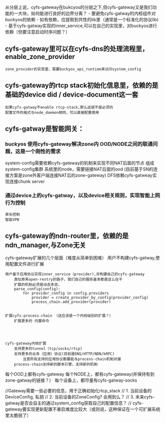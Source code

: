 

从分层上说，cyfs-gateway在bukcyos的分层之下,但cyfs-gateway又是我们功能的一大块，如何能进行良好的边界分离？
    - 要避免cyfs-gatway的内核组件对buckyos的依赖
    - 如有依赖，应提取到共性的lib里（通常是一个标准化的协议lib)
    - 基于cyfs-gatway实现的inner_service,可以在自己的实现里，对buckyos进行依赖（但要注意启动时序问题？）

## cyfs-gateway里可以在cyfs-dns的处理流程里，enable_zone_provider
    zone_provider的实现里，需要buckyos_api_runtime来访问system_config

## cyfs-gateway的rtcp stack初始化信息里，依赖的是基础的device did / device-document这一套
    如果cyfs-gatway不enable rtcp-stack,那么这就不是必须的
    配置文件的格式与node_daemon相同，可以直接配置使用

## cyfs-gatway是智能网关：
### buckyos 使用cyfs-gateway解决zone内 OOD/NODE之间的联通问题，这是一个刚性的需求
system-config需要依赖cyfs-gateway的机制来实现不同NAT后面的节点 组成system-config集群
    系统里的node，需要链接NAT后面的ood (目前基于SN的连接方案是zone外客户端连接NAT后的zone-gateway)
 DFS依赖cyfs-gatweay实现连接chunk server

### 通过device上的cyfs-gatway，以及device相关规则，实现智能上网行为控制
    家长控制
    智能VPN

## cyfs-gateway的ndn-router里，依赖的是ndn_manager,与Zone无关

cyfs-gateway扩展的几个层面（难度从简单到困难）
    用户不构建cyfs-gatway,使用配置文件进行扩展

    用户基于应用协议实现inner_service（provider),并构建自己的cyfs-gateway
        类似原来open-restry的路子，我们自己的服务基本都是这么在干
        扩展的机制必须是动态多态，
        parse_config(config):
            for provider_config in config.providers
                provider = create_provider_by_config(provider_config)
                process_chain.add_provider(provider)
    

    扩展cyfs-process-chain （这应该是一个内核级别的扩展？）
        扩展更多的 内置命令
    
    
        
    
    cyfs-gateway内核扩展
        支持更多的tunnel（tcp/socks/rtcp)
        支持更多的业务（应用）协议(目前是DNS/HTTP/NDN/kRPC)
            注意所有支持的应用协议都要能与process-chain机制对接
        process-chain支持新的脚本引擎，支持新的机制




每个OOD上都有cyfs-gateway
每个NODE上，都有cyfs-gateway(并保持有到zone-gatway的链接？）
每个设备上，都尽量有cyfs-gatway-socks


//Gateway需要一些必要的信息，用于正确初始化rtcp_stack
// 1. 当前设备的DeviceConfig, 私钥
// 2. 当前设备的ZoneConfig? 会用到么？
// 3. 未来cyfs-gatway是否会自主的通过system_config获取自己的配置信息？
//    cyfs-gateway要实现更新配置不重启难度比较大（或则说，这种保证在一个可扩展系统里太脆弱了）     